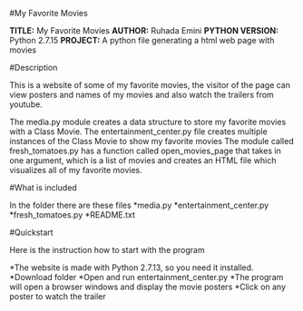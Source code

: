 #My Favorite Movies

**TITLE:** My Favorite Movies 
**AUTHOR:** Ruhada Emini
**PYTHON VERSION:** Python 2.7.15
**PROJECT:** A python file generating a html web page with movies


#Description
 
This is a website of some of my favorite movies, the visitor of the page can view posters and names of my movies and also watch the trailers from youtube.

The media.py module creates a data structure to store my favorite movies with a Class Movie. 
The entertainment_center.py file creates multiple instances of the Class Movie to show my favorite movies
The module called fresh_tomatoes.py has a function called open_movies_page that takes in one argument, which is a list of movies and creates an HTML file which visualizes all of my favorite movies.


#What is included

In the folder there are these files
*media.py
*entertainment_center.py
*fresh_tomatoes.py
*README.txt


#Quickstart

Here is the instruction how to start with the program

*The website is made with Python 2.7.13, so you need it installed.
*Download folder
*Open and run entertainment_center.py
*The program will open a browser windows and display the movie posters
*Click on any poster to watch the trailer
